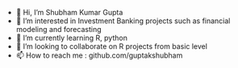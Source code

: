 - 👋 Hi, I’m Shubham Kumar Gupta
- 👀 I’m interested in Investment Banking projects such as financial modeling and forecasting
- 🌱 I’m currently learning R, python
- 💞️ I’m looking to collaborate on R projects from basic level
- 📫 How to reach me : github.com/guptakshubham


<!---
guptakshubham/guptakshubham is a ✨ special ✨ repository because its `README.md` (this file) appears on your GitHub profile.
You can click the Preview link to take a look at your changes.
--->
